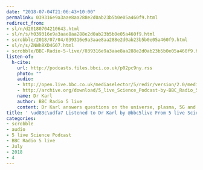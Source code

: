 ```yaml
---
date: "2018-07-04T21:06:43+10:00"
permalink: 039316e9a3aae8aa288e2d0ab23b5b0e05a460f9.html
redirect_from:
- sl/n/d20180704210643.html
- sl/n/s/h039316e9a3aae8aa288e2d0ab23b5b0e05a460f9.html
- scrobble/2018/07/04/039316e9a3aae8aa288e2d0ab23b5b0e05a460f9.html
- sl/n/s/ZNWh8XD4G07.html
- scrobble/BBC-Radio-5-live//039316e9a3aae8aa288e2d0ab23b5b0e05a460f9.html
listen-of:
  h-cite:
    url: http://podcasts.files.bbci.co.uk/p02pc9ny.rss
    photo: ""
    audio:
    - http://open.live.bbc.co.uk/mediaselector/5/redir/version/2.0/mediaset/audio-nondrm-download/proto/http/vpid/p06bpcp3.mp3
    - http://archive.org/download/5_live_Science_Podcast-by-BBC_Radio_5_live/p06bpcp3.mp3
    name: Dr Karl
    author: BBC Radio 5 live
    content: Dr Karl answers questions on the universe, plasma, 5G and much more.
title: ' \ud83c\udfa7 Listened to Dr Karl by @bbc5live From 5 live Science Podcast'
categories:
- scrobble
- audio
- 5 live Science Podcast
- BBC Radio 5 live
- July
- 2018
- 4
---
```

